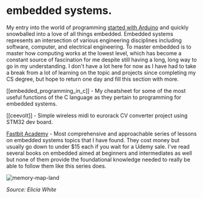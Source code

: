 # embedded systems.

My entry into the world of programming [started with Arduino](https://wiki.plungepool.dev/site/midichamp_ds3d.html) and quickly snowballed into a love of all things embedded. Embedded systems represents an intersection of various engineering disciplines including software, computer, and electrical engineering. To master embedded is to master how computing works at the lowest level, which has become a constant source of fascination for me despite still having a long, long way to go in my understanding. I don't have a lot here for now as I have had to take a break from a lot of learning on the topic and projects since completing my CS degree, but hope to return one day and fill this section with more.

[[embedded_programming_in_c]] - My cheatsheet for some of the most useful functions of the C language as they pertain to programming for embedded systems.

[[ceevolt]] - Simple wireless midi to eurorack CV converter project using STM32 dev board.

[Fastbit Academy](https://fastbitlab.com/) - Most comprehensive and approachable series of lessons on embedded systems topics that I have found. They cost money but usually go down to under $15 each if you wait for a Udemy sale. I've read several books on embedded aimed at beginners and intermediates as well but none of them provide the foundational knowledge needed to really be able to follow them like this series does.

![memory-map-land](../media/memory-map-land.jpg)

*Source: Elicia White*
